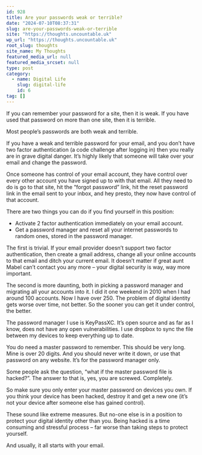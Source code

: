 ```yaml
---
id: 928
title: Are your passwords weak or terrible?
date: "2024-07-10T08:37:31"
slug: are-your-passwords-weak-or-terrible
site: "https://thoughts.uncountable.uk"
wp_url: "https://thoughts.uncountable.uk"
root_slug: thoughts
site_name: My Thoughts
featured_media_url: null
featured_media_srcset: null
type: post
category:
  - name: Digital Life
    slug: digital-life
    id: 6
tag: []
---
```



<p>If you can remember your password for a site, then it is weak.  If you have used that password on more than one site, then it is terrible.</p>



<p>Most people&#8217;s passwords are both weak and terrible.  </p>



<p>If you have a weak and terrible password for your email, and you don&#8217;t have two factor authentication (a code challenge after logging in) then you really are in grave digital danger.  It&#8217;s highly likely that someone will take over your email and change the password.</p>



<p>Once someone has control of your email account, they have control over every other account you have signed up to with that email.  All they need to do is go to that site, hit the &#8220;forgot password&#8221; link, hit the reset password link in the email sent to your inbox, and hey presto, they now have control of that account.</p>



<p>There are two things you can do if you find yourself in this position:</p>



<ul class="wp-block-list">
<li>Activate 2 factor authentication immediately on your email account. </li>



<li>Get a password manager and reset all your internet passwords to random ones, stored in the password manager.</li>
</ul>



<p>The first is trivial. If your email provider doesn&#8217;t support two factor authentication, then create a gmail address, change all your online accounts to that email and ditch your current email. It doesn&#8217;t matter if great aunt Mabel can&#8217;t contact you any more &#8211; your digital security is way, way more important.</p>



<p>The second is more daunting, both in picking a password manager and migrating all your accounts into it.  I did it one weekend in 2010 when I had around 100 accounts.  Now I have over 250.  The problem of digital identity gets worse over time, not better.  So the sooner you can get it under control, the better.</p>



<p>The password manager I use is KeyPassXC.  It&#8217;s open source and as far as I know, does not have any open vulnerabilities.  I use dropbox to sync the file between my devices to keep everything up to date.</p>



<p>You do need a master password to remember.  This should be very long.  Mine is over 20 digits.  And you should never write it down, or use that password on any website.  It&#8217;s for the password manager only.</p>



<p>Some people ask the question, &#8220;what if the master password file is hacked?&#8221;.  The answer to that is, yes, you are screwed.  Completely.</p>



<p>So make sure you only enter your master password on devices you own.  If you think your device has been hacked, destroy it and get a new one (it&#8217;s not your device after someone else has gained control).</p>



<p>These sound like extreme measures.  But no-one else is in a position to protect your digital identity other than you.  Being hacked is a time consuming and stressful process &#8211; far worse than taking steps to protect yourself.</p>



<p>And usually, it all starts with your email.</p>
